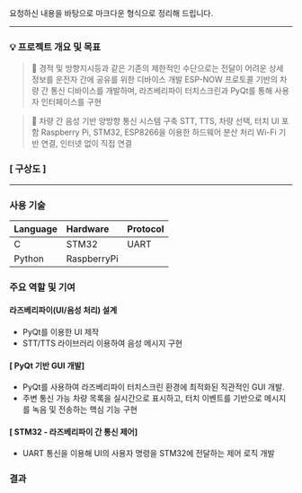 요청하신 내용을 바탕으로 마크다운 형식으로 정리해 드립니다.

***

### 💡 프로젝트 개요 및 목표

> 📢 경적 및 방향지시등과 같은 기존의 제한적인 수단으로는 전달이 어려운 상세 정보를 운전자 간에 공유를 위한 디바이스 개발
> ESP-NOW 프로토콜 기반의 차량 간 통신 디바이스를 개발하며, 라즈베리파이 터치스크린과 PyQt를 통해 사용자 인터페이스를 구현

> 📢 차량 간 음성 기반 양방향 통신 시스템 구축
> STT, TTS, 차량 선택, 터치 UI 포함
> Raspberry Pi, STM32, ESP8266을 이용한 하드웨어 분산 처리
> Wi-Fi 기반 연결, 인터넷 없이 직접 연결

### [ 구상도 ]

---

### 사용 기술

| Language | Hardware | Protocol |
| :--- | :--- | :--- |
| C | STM32 | UART |
| Python | RaspberryPi | |

### 주요 역할 및 기여

#### 라즈베리파이(UI/음성 처리) 설계
- PyQt를 이용한 UI 제작
- STT/TTS 라이브러리 이용하여 음성 메시지 구현

#### [ PyQt 기반 GUI 개발]
- PyQt를 사용하여 라즈베리파이 터치스크린 환경에 최적화된 직관적인 GUI 개발.
- 주변 통신 가능 차량 목록을 실시간으로 표시하고, 터치 이벤트를 기반으로 메시지를 녹음 및 전송하는 핵심 기능 구현

#### [ STM32 - 라즈베리파이 간 통신 제어]
- UART 통신을 이용해 UI의 사용자 명령을 STM32에 전달하는 제어 로직 개발

### 결과
